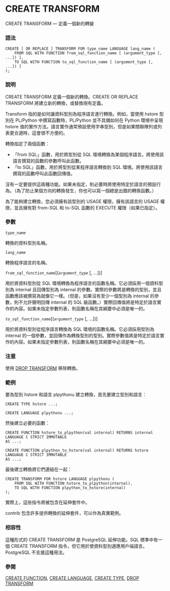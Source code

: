 # CREATE TRANSFORM

CREATE TRANSFORM — 定義一個新的轉變

### 語法

```text
CREATE [ OR REPLACE ] TRANSFORM FOR type_name LANGUAGE lang_name (
    FROM SQL WITH FUNCTION from_sql_function_name [ (argument_type [, ...]) ],
    TO SQL WITH FUNCTION to_sql_function_name [ (argument_type [, ...]) ]
);
```

### 說明

CREATE TRANSFORM 定義一個新的轉換。CREATE OR REPLACE TRANSFORM 將建立新的轉換，或替換現有定義。

Transform 指的是如何讓資料型別為程序語言進行轉換。例如，當使用 hstore 型別在 PL/Python 中撰寫函數時，PL/Python 並不具備如何在 Python 環境中呈現 hstore 值的實作方法。語言實作通常預設使用字串型別，但是如果關聯陣列或列表更合適時，這會很不方便的。

轉換指定了兩個函數：

* 「from SQL」函數，用於將型別從 SQL 環境轉換為某個程序語言。將使用該語言撰寫的函數的參數呼叫此函數。
* 「to SQL」函數，用於將型別從某程序語言轉換到 SQL 環境。將使用該語言撰寫的函數呼叫此函數回傳值。

沒有一定要提供這兩種功能。如果未指定，則必要時將使用特定於語言的預設行為。（為了防止某個方向的轉換發生，你也可以寫一個總是出錯的轉換函數。）

為了能夠建立轉換，您必須擁有該型別的 USAGE 權限，擁有該語言的 USAGE 權限，並且擁有對 from-SQL 和 to-SQL 函數的 EXECUTE 權限（如果已指定）。

### 參數

_`type_name`_

轉換的資料型別名稱。

_`lang_name`_

轉換程序語言的名稱。

_`from_sql_function_name`_\[\(_`argument_type`_ \[, ...\]\)\]

用於將資料型別從 SQL 環境轉換為程序語言的函數名稱。它必須採用一個資料型別為 internal 且回傳型別為 internal 的參數。實際的參數將是轉換的型別，並且函數應該被撰寫為就像它一樣。（但是，如果沒有至少一個型別為 internal 的參數，則不允許聲明回傳 internal 的 SQL 級函數。）實際回傳值將是特定於語言實作的內容。如果未指定參數列表，則函數名稱在其綱要中必須是唯一的。

_`to_sql_function_name`_\[\(_`argument_type`_ \[, ...\]\)\]

用於將資料型別從程序語言轉換為 SQL 環境的函數名稱。它必須採用型別為 internal 的一個參數，並回傳作為轉換型別的型別。實際參數值將是特定於語言實作的內容。如果未指定參數列表，則函數名稱在其綱要中必須是唯一的。

### 注意

使用 [DROP TRANSFORM](drop-transform.md) 移除轉換。

### 範例

要為型別 hstore 和語言 plpythonu 建立轉換，首先要建立型別和語言：

```text
CREATE TYPE hstore ...;

CREATE LANGUAGE plpythonu ...;
```

然後建立必要的函數：

```text
CREATE FUNCTION hstore_to_plpython(val internal) RETURNS internal
LANGUAGE C STRICT IMMUTABLE
AS ...;

CREATE FUNCTION plpython_to_hstore(val internal) RETURNS hstore
LANGUAGE C STRICT IMMUTABLE
AS ...;
```

最後建立轉換將它們連結在一起：

```text
CREATE TRANSFORM FOR hstore LANGUAGE plpythonu (
    FROM SQL WITH FUNCTION hstore_to_plpython(internal),
    TO SQL WITH FUNCTION plpython_to_hstore(internal)
);
```

實際上，這些指令將被包含在延伸套件中。

contrib 包含許多提供轉換的延伸套件，可以作為真實範例。

### 相容性

這種形式的 CREATE TRANSFORM 是 PostgreSQL 延伸功能。SQL 標準中有一個 CREATE TRANSFORM 指令，但它用於使資料型別適應用戶端語言。 PostgreSQL 不支援這種用法。

### 參閱

[CREATE FUNCTION](create-function.md), [CREATE LANGUAGE](create-language.md), [CREATE TYPE](create-type.md), [DROP TRANSFORM](drop-transform.md)

